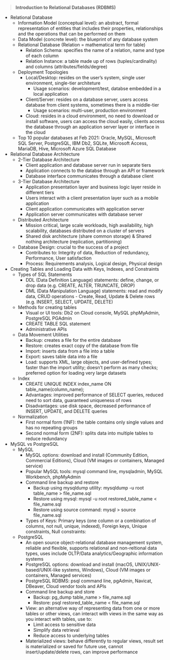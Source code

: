 > **Introduction to Relational Databases (RDBMS)**
> 
- Relational Database
    - Information Model (conceptual level): an abstract, formal representation of entities that includes their properties, relationships and the operations that can be performed on them
    - Data Model (concrete level): the blueprint of any database system
    - Relational Database (Relation = mathematical term for table)
        - Relation Schema: specifies the name of a relation, name and type of each column
        - Relation Instance: a table made up of rows (tuples/cardinality) and columns (attributes/fields/degree)
    - Deployment Topologies
        - Local/Desktop: resides on the user’s system, single user environment, single-tier architeture
            - Usage scenarios: development/test, databse embedded in a local application
        - Client/Server: resides on a database server, users access database from client systems, sometimes there is a middle-tier
            - Usage scenarios: multi-user, production environment
        - Cloud: resides in a cloud environment, no need to download or install software, users can access the cloud easily, clients access the database through an application server layer or interface in the cloud
    - Top 10 popular databases at Feb 2021: Oracle, MySQL, Microsoft SQL Server, PostgreSQL, IBM Db2, SQLite, Microsoft Access, MariaDB, Hive, Microsoft Azure SQL Database
- Relational Database Architecture
    - 2-Tier Database Architecture
        - Client application and database server run in separate tiers
        - Application connects to the databse through an API or framework
        - Database interface communicates through a database client
    - 3-Tier Database Architecture
        - Application presentation layer and business logic layer reside in different tiers
        - Users interact with a client presentation layer such as a mobile application
        - Client application communicates with application server
        - Application server communicates with database server
    - Distributed Architecture
        - Mission critical, large scale workloads, high availability, high scalability, databases distributed on a cluster of servers
        - Shared disk architecture (share common storage) & Shared nothing architecture (replication, partitioning)
    - Database Design: crucial to the success of a project
        - Contributes to: Integrity of data, Reduction of redundancy, Performance, User satisfaction
        - Process: Requirements analysis, Logical design, Physical design
- Creating Tables and Loading Data with Keys, Indexes, and Constraints
    - Types of SQL Statements
        - DDL (Data Definition Language) statements: define, change, or drop data (e.g. CREATE, ALTER, TRUNCATE, DROP)
        - DML (Data Manipulation Language) statements: read and modify data, CRUD operations - Create, Read, Update & Delete rows (e.g. INSERT, SELECT, UPDATE, DELETE)
    - Methods for creating tables
        - Visual or UI tools: Db2 on Cloud console, MySQL phpMyAdmin, PostgreSQL PGAdmin
        - CREATE TABLE SQL statement
        - Administrative APIs
    - Data Movement Utilities
        - Backup: creates a file for the entire database
        - Restore: creates exact copy of the database from file
        - Import: inserts data from a file into a table
        - Export: saves table data into a file
        - Load: supports XML, large objects, and user-defined types; faster than the import utility; doesn’t perform as many checks; preferred option for loading very large datasets
    - Index
        - CREATE UNIQUE INDEX index_name ON table_name(column_name);
        - Advantages: improved performance of SELECT queries, reduced need to sort data, guaranteed uniqueness of rows
        - Disadvantages: use disk space, decreased performance of INSERT, UPDATE, and DELETE queries
    - Normalization
        - First normal form (1NF): the table contains only single values and has no repeating groups
        - Second normal form (2NF): splits data into multiple tables to reduce redundancy
- MySQL vs PostgreSQL
    - MySQL
        - MySQL options: download and install (Community Edition, Commercial Editions), Cloud (VM images or containers, Managed service)
        - Popular MySQL tools: mysql command line, mysqladmin, MySQL Workbench, phpMyAdmin
        - Command line backup and restore
            - Backup using mysqldump utility: mysqldump -u root table_name > file_name.sql
            - Restore using mysql: mysql -u root restored_table_name < file_name.sql
            - Restore using source command: mysql > source file_name.sql
        - Types of Keys: Primary keys (one column or a combination of columns, not null, unique, indexed), Foreign keys, Unique constraints, Null constraints:
    - PostgreSQL
        - An open source object-relational database management system, reliable and flexible, supports relational and non-reltional data types, uses include OLTP/Data analytics/Geographic information systems
        - PostgreSQL options: download and install (macOS, UNIX/UNIX-based/UNIX-like systems, Windows), Cloud (VM images or containers, Managed services)
        - PostgreSQL RDBMS: psql command line, pgAdmin, Navicat, DBeaver, Cloud vendor tools and APIs
        - Command line backup and store
            - Backup: pg_dump table_name > file_name.sql
            - Restore: psql restored_table_name < file_name.sql
        - View: an alternative way of representing data from one or more tables or other views, can interact with views in the same way as you interact with tables, use to:
            - Limit access to sensitive data
            - Simplify data retrieval
            - Reduce access to underlying tables
        - Materialized views: behave differently to regular views, result set is materialized or saved for future use, cannot insert/update/delete rows, can improve performance
